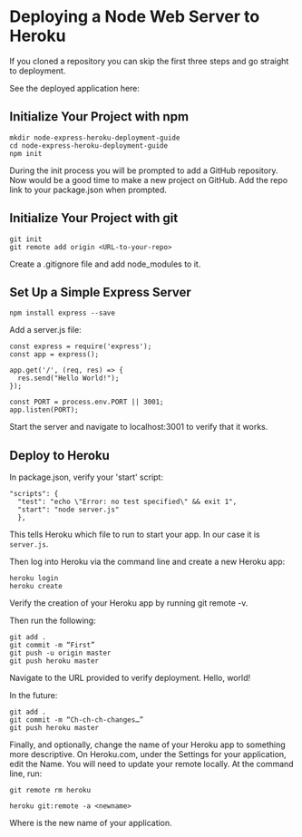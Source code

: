 # Deploying a Node Web Server to Heroku

If you cloned a repository you can skip the first three steps and go straight to deployment.

See the deployed application here:


## Initialize Your Project with npm
```
mkdir node-express-heroku-deployment-guide
cd node-express-heroku-deployment-guide
npm init
```

During the init process you will be prompted to add a GitHub repository. Now would be a good time to make a new project on GitHub. Add the repo link to your package.json when prompted.


## Initialize Your Project with git

```
git init
git remote add origin <URL-to-your-repo>
```

Create a .gitignore file and add node_modules to it.


## Set Up a Simple Express Server

```
npm install express --save
```

Add a server.js file:

```
const express = require('express');
const app = express();

app.get('/', (req, res) => {
  res.send("Hello World!");
});

const PORT = process.env.PORT || 3001;
app.listen(PORT);
```

Start the server and navigate to localhost:3001 to verify that it works.


## Deploy to Heroku

In package.json, verify your 'start' script:
```
"scripts": {
  "test": "echo \"Error: no test specified\" && exit 1",
  "start": "node server.js"
  },
```

This tells Heroku which file to run to start your app. In our case it is `server.js`.

Then log into Heroku via the command line and create a new Heroku app:
```
heroku login
heroku create
```

Verify the creation of your Heroku app by running git remote -v.

Then run the following:
```
git add .
git commit -m “First”
git push -u origin master
git push heroku master
```

Navigate to the URL provided to verify deployment. Hello, world!

In the future:
```
git add .
git commit -m “Ch-ch-ch-changes…”
git push heroku master
```

Finally, and optionally, change the name of your Heroku app to something more descriptive. On Heroku.com, under the Settings for your application, edit the Name. You will need to update your remote locally. At the command line, run:
```
git remote rm heroku

heroku git:remote -a <newname>
```
Where <newname> is the new name of your application.
